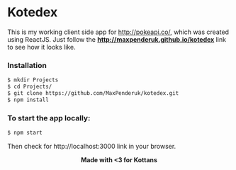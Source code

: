 # Kotedex

This is my working client side app for http://pokeapi.co/, which was created using ReactJS. Just follow the <b>http://maxpenderuk.github.io/kotedex</b> link to see how it looks like.

### Installation
```sh
$ mkdir Projects
$ cd Projects/
$ git clone https://github.com/MaxPenderuk/kotedex.git
$ npm install
```

### To start the app locally:
```sh
$ npm start
```
Then check for http://localhost:3000 link in your browser.

<p align="center"><b>Made with <3 for Kottans</b></p>
